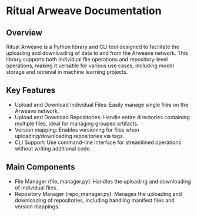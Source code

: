 # Ritual Arweave Documentation
## Overview
Ritual Arweave is a Python library and CLI tool designed to facilitate the uploading and downloading of data to and from the Arweave network. This library supports both individual file operations and repository-level operations, making it versatile for various use cases, including model storage and retrieval in machine learning projects.

## Key Features
- Upload and Download Individual Files: Easily manage single files on the Arweave network.
- Upload and Download Repositories: Handle entire directories containing multiple files, ideal for managing grouped artifacts.
- Version mapping: Enables versioning for files when uploading/downloading repositories via tags.
- CLI Support: Use command-line interface for streamlined operations without writing additional code.

## Main Components
- File Manager (file_manager.py): Handles the uploading and downloading of individual files.
- Repository Manager (repo_manager.py): Manages the uploading and downloading of repositories, including handling manifest files and version mappings.
